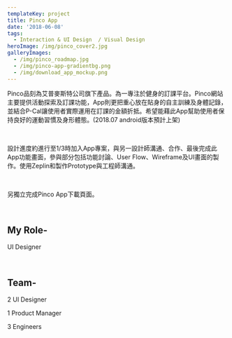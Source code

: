```yaml
---
templateKey: project
title: Pinco App
date: '2018-06-08'
tags:
  - Interaction & UI Design  / Visual Design
heroImage: /img/pinco_cover2.jpg
galleryImages:
  - /img/pinco_roadmap.jpg
  - /img/pinco-app-gradientbg.png
  - /img/download_app_mockup.png
---
```

Pinco品刻為艾普麥斯特公司旗下產品。為一專注於健身的訂課平台。Pinco網站主要提供活動探索及訂課功能，App則更把重心放在貼身的自主訓練及身體記錄，並結合P-Cal讓使用者實際運用在訂課的金額折抵。希望能藉此App幫助使用者保持良好的運動習慣及身形體態。(2018.07 android版本預計上架)

<br/>

設計進度約進行至1/3時加入App專案，與另一設計師溝通、合作、最後完成此App功能畫面，參與部分包括功能討論、User Flow、Wireframe及UI畫面的製作。使用Zeplin和製作Prototype與工程師溝通。

<br/>

另獨立完成Pinco App下載頁面。

<br/>

## My Role-

UI Designer

<br/>

## Team-

2 UI Designer

1 Product Manager

3 Engineers
